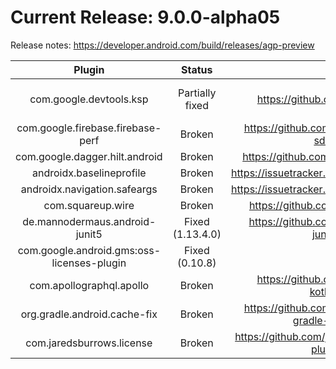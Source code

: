 # Current Release: 9.0.0-alpha05
Release notes: https://developer.android.com/build/releases/agp-preview

| Plugin | Status | Issue link | Workarounds? | Notes |
|:---:|:---:|:----:|:---:|:---:|
| com.google.devtools.ksp | Partially fixed | https://github.com/google/ksp/pull/2579 | None | Note: KSP 2.0.3 was released, but only for Kotlin 2.2.20. Requesting release for previous versions as well. |
| com.google.firebase.firebase-perf | Broken | https://github.com/firebase/firebase-android-sdk/issues/7293 | None | |
| com.google.dagger.hilt.android | Broken | https://github.com/google/dagger/issues/4944 | android.newDsl=false | |
| androidx.baselineprofile | Broken | https://issuetracker.google.com/issues/443311090 | android.newDsl=false | |
| androidx.navigation.safeargs | Broken | https://issuetracker.google.com/issues/442620441 | None | |
| com.squareup.wire | Broken | https://github.com/square/wire/issues/3371 | android.enableLegacyVariantApi=true | |
| de.mannodermaus.android-junit5 | Fixed (1.13.4.0) | https://github.com/mannodermaus/android-junit5/issues/380 | android.newDsl=false | |
| com.google.android.gms:oss-licenses-plugin | Fixed (0.10.8) | | android.newDsl=false | |
| com.apollographql.apollo | Broken | https://github.com/apollographql/apollo-kotlin/issues/6693| android.newDsl=false | |
| org.gradle.android.cache-fix | Broken | https://github.com/gradle/android-cache-fix-gradle-plugin/issues/447 | android.newDsl=false | [Draft PR](https://github.com/gradle/android-cache-fix-gradle-plugin/pull/1886) created but waiting for https://issuetracker.google.com/issues/443225252 | |
| com.jaredsburrows.license | Broken | https://github.com/jaredsburrows/gradle-license-plugin/issues/693 | android.newDsl=false | |
